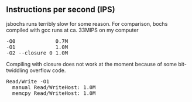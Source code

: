 ## Instructions per second (IPS)

jsbochs runs terribly slow for some reason.
For comparison, bochs compiled with gcc runs at ca. 33MIPS on my computer

<pre>
-O0             0.7M
-O1             1.0M
-O2 --closure 0 1.0M
</pre>

Compiling with closure does not work at the moment because of some bit-twiddling overflow code.

<pre>
Read/Write -O1
  manual Read/WriteHost: 1.0M
  memcpy Read/WriteHost: 1.0M
</pre>
